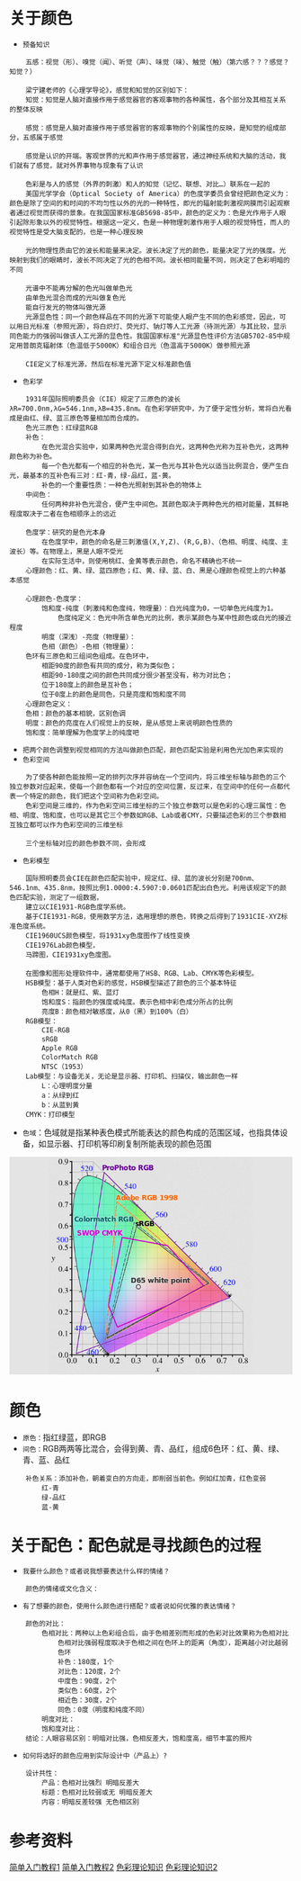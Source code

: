 # 关于颜色
* `预备知识`
```
    五感：视觉（形）、嗅觉（闻）、听觉（声）、味觉（味）、触觉（触）（第六感？？？感觉？知觉？）

    梁宁建老师的《心理学导论》，感觉和知觉的区别如下：
    知觉：知觉是人脑对直接作用于感觉器官的客观事物的各种属性，各个部分及其相互关系的整体反映

    感觉：感觉是人脑对直接作用于感觉器官的客观事物的个别属性的反映，是知觉的组成部分，五感属于感觉

    感觉是认识的开端。客观世界的光和声作用于感觉器官，通过神经系统和大脑的活动，我们就有了感觉，就对外界事物与现象有了认识

    色彩是与人的感觉（外界的刺激）和人的知觉（记忆、联想、对比…）联系在一起的
    美国光学学会（Optical Society of America）的色度学委员会曾经把颜色定义为：颜色是除了空间的和时间的不均匀性以外的光的一种特性，即光的辐射能刺激视网膜而引起观察者通过视觉而获得的景象。在我国国家标准GB5698-85中，颜色的定义为：色是光作用于人眼引起除形象以外的视觉特性。根据这一定义，色是一种物理刺激作用于人眼的视觉特性，而人的视觉特性是受大脑支配的，也是一种心理反映

    光的物理性质由它的波长和能量来决定。波长决定了光的颜色，能量决定了光的强度。光映射到我们的眼睛时，波长不同决定了光的色相不同。波长相同能量不同，则决定了色彩明暗的不同

    光谱中不能再分解的色光叫做单色光
    由单色光混合而成的光叫做复色光
    能自行发光的物体叫做光源
    光源显色性：同一个颜色样品在不同的光源下可能使人眼产生不同的色彩感觉，因此，可以用日光标准（参照光源），将白炽灯、荧光灯、钠灯等人工光源（待测光源）与其比较，显示同色能力的强弱叫做该人工光源的显色性。我国国家标准"光源显色性评价方法GB5702-85中规定用普朗克辐射体（色温低于5000K）和组合日光（色温高于5000K）做参照光源

    CIE定义了标准光源，然后在标准光源下定义标准颜色值
```
* `色彩学`
```
    1931年国际照明委员会（CIE）规定了三原色的波长λR=700.0nm,λG=546.1nm,λB=435.8nm。在色彩学研究中，为了便于定性分析，常将白光看成是由红、绿、蓝三原色等量相加而合成的。
    色光三原色：红绿蓝RGB
    补色：
        在色光混合实验中，如果两种色光混合得到白光，这两种色光称为互补色光，这两种颜色称为补色。
        每一个色光都有一个相应的补色光，某一色光与其补色光以适当比例混合，便产生白光，最基本的互补色有三对：红-青，绿-品红，蓝-黄。
        补色的一个重要性质：一种色光照射到其补色的物体上
    中间色：
        任何两种非补色光混合，便产生中间色。其颜色取决于两种色光的相对能量，其鲜艳程度取决于二者在色相顺序上的远近

    色度学：研究的是色光本身
        在色度学中，颜色的命名是三刺激值(X,Y,Z)、(R,G,B)、（色相、明度、纯度、主波长）等。在物理上，黑是人眼不受光
        在实际生活中，则使用桃红、金黄等表示颜色，命名不精确也不统一
    心理颜色：红、黄、绿、蓝四原色；红、黄、绿、蓝、白、黑是心理颜色视觉上的六种基本感觉

    心理颜色-色度学：
        饱和度-纯度（刺激纯和色度纯，物理量）：白光纯度为0，一切单色光纯度为1。
            色度纯定义：色光中所含单色光的比例，表示某颜色与某中性颜色或白光的接近程度
        明度（深浅）-亮度（物理量）：
        色相（颜色）-色相（物理量）：
    色环有三原色和三组间色组成。在色环中，
        相距90度的颜色有共同的成分，称为类似色；
        相距90-180度之间的颜色共同成分很少甚至没有，称为对比色；
        位于180度上的颜色是互补色；
        位于0度上的颜色是同色，只是亮度和饱和度不同
    心理颜色定义：
    色相：颜色的基本相貌，区别色调
    明度：颜色的亮度在人们视觉上的反映，是从感觉上来说明颜色性质的
    饱和度：简单理解为色度学上的纯度吧
```
* `把两个颜色调整到视觉相同的方法叫做颜色匹配，颜色匹配实验是利用色光加色来实现的`
* `色彩空间`
```
    为了使各种颜色能按照一定的排列次序并容纳在一个空间内，将三维坐标轴与颜色的三个独立参数对应起来，使每一个颜色都有一个对应的空间位置，反过来，在空间中的任何一点都代表一个特定的颜色，我们把这个空间称为色彩空间。
    色彩空间是三维的，作为色彩空间三维坐标的三个独立参数可以是色彩的心理三属性：色相、明度、饱和度，也可以是其它三个参数如RGB、Lab或者CMY，只要描述色彩的三个参数相互独立都可以作为色彩空间的三维坐标

    三个坐标轴对应的颜色参数不同，会形成
```
* `色彩模型`
```
    国际照明委员会CIE在颜色匹配实验中，规定红、绿、蓝的波长分别是700nm、546.1nm、435.8nm，按照比例1.0000:4.5907:0.0601匹配出白色光。利用该规定下的颜色匹配实验，测定了一组数据，
    建立以CIE1931-RGB色度学系统。
    基于CIE1931-RGB，使用数学方法，选用理想的原色，转换之后得到了1931CIE-XYZ标准色度系统。
    CIE1960UCS颜色模型，将1931xy色度图作了线性变换
    CIE1976Lab颜色模型，
    马蹄图，CIE1931xy色度图。

    在图像和图形处理软件中，通常都使用了HSB、RGB、Lab、CMYK等色彩模型。
    HSB模型：基于人类对色彩的感觉，HSB模型描述了颜色的三个基本特征
        色相H：就是红、紫、蓝灯
        饱和度S：指颜色的强度或纯度。表示色相中彩色成分所占的比例
        亮度B：颜色相对敏感度，从0（黑）到100%（白）
    RGB模型：
        CIE-RGB
        sRGB
        Apple RGB
        ColorMatch RGB
        NTSC（1953）
    Lab模型：与设备无关，无论是显示器、打印机、扫描仪，输出颜色一样
        L：心理明度分量
        a：从绿到红
        b：从蓝到黄
    CMYK：打印模型
```
* `色域`：色域就是指某种表色模式所能表达的颜色构成的范围区域，也指具体设备，如显示器、打印机等印刷复制所能表现的颜色范围

![马蹄图](./imgs/马蹄.jpg)
# 颜色
* `原色：`指红绿蓝，即RGB
* `间色：`RGB两两等比混合，会得到黄、青、品红，组成6色环：红、黄、绿、青、蓝、品红
```
    补色关系：添加补色，朝着变白的方向走，即削弱当前色。例如红加青，红色变弱
        红-青
        绿-品红
        蓝-黄
```
# 关于配色：配色就是寻找颜色的过程
* `我要什么颜色？或者说我想要表达什么样的情绪？`
```
    颜色的情绪或文化含义：
```
* `有了想要的颜色，使用什么颜色进行搭配？或者说如何优雅的表达情绪？`
```
    颜色的对比：
        色相对比：两种以上色彩组合后，由于色相差别而形成的色彩对比效果称为色相对比
            色相对比强弱程度取决于色相之间在色环上的距离（角度），距离越小对比越弱
            色环
            补色：180度，1个
            对比色：120度，2个
            中度色：90度，2个
            类似色：60度，2个
            相近色：30度，2个
            同色：0度（明度和纯度不同）
        明度对比：
        饱和度对比：
    结论：人眼容易区别：明暗对比强，色相反差大，饱和度高，细节丰富的照片
```
* `如何将选好的颜色应用到实际设计中（产品上）?`
```
    设计共性：
        产品：色相对比强烈 明暗反差大
        标题：色相对比较弱或无 明暗反差大
        内容：明暗反差较强 无色相区别
```
# 参考资料
[简单入门教程1](https://www.uisdc.com/color-master)
[简单入门教程2](https://www.jianshu.com/p/2a1ef67bd1f7)
[色彩理论知识](http://www.cgan.net/book/books/print/packcolor/link/2-4.htm)
[色彩理论知识2](https://www.jianshu.com/p/34e9660f00f4?utm_campaign=maleskine&utm_content=note&utm_medium=seo_notes&utm_source=recommendation)